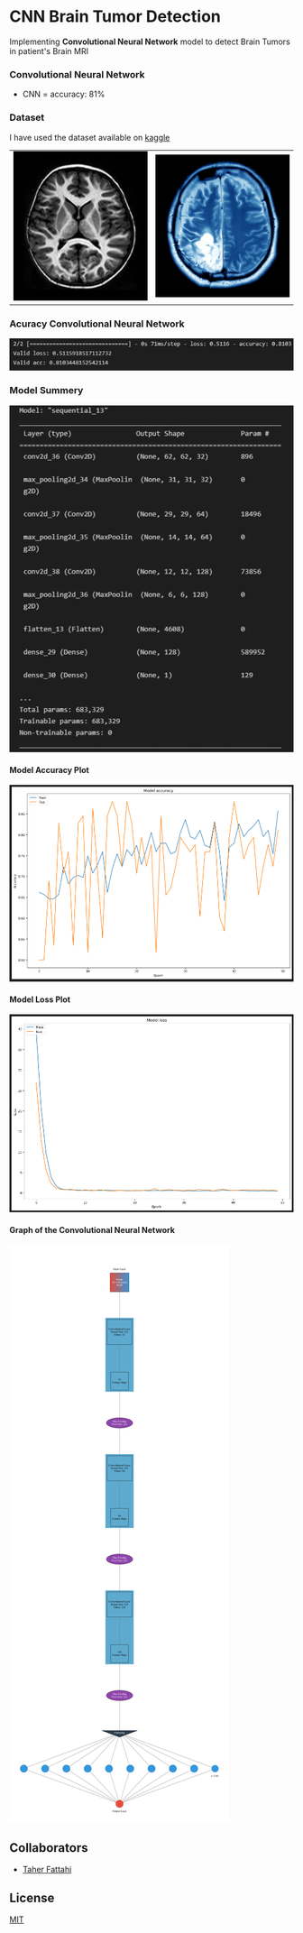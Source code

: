 # CNN Brain Tumor Detection

Implementing <b>Convolutional Neural Network</b> model to detect Brain Tumors in patient's Brain MRI

### Convolutional Neural Network
-  CNN = accuracy: 81%

### Dataset
I have used the dataset available on <a href="https://www.kaggle.com/navoneel/brain-mri-images-for-brain-tumor-detection">kaggle</a>

<table>
  <tr>
    <td><img src="https://github.com/maralmousavi/cnn-brain-tumor-detection/raw/master/dataset/single_prediction/yes_or_no.jpg" width="400"></td>
    <td><img src="https://github.com/maralmousavi/cnn-brain-tumor-detection/raw/master/dataset/single_prediction/yes_or_no3.jpg" width="400"></td>
   </tr> 
  </tr>
</table>

### Acuracy Convolutional Neural Network
![Graph](https://github.com/maralmousavi/cnn-brain-tumor-detection/raw/master/images/Acuracy-Convolutional-Neural-Network.png)

### Model Summery
![Graph](https://github.com/maralmousavi/cnn-brain-tumor-detection/raw/master/images/Model-Summary.png)

#### Model Accuracy Plot
![Graph](https://github.com/maralmousavi/cnn-brain-tumor-detection/raw/master/images/Model-Accuracy.png)

#### Model Loss Plot
![Graph](https://github.com/maralmousavi/cnn-brain-tumor-detection/raw/master/images/Model-Loss.png)

#### Graph of the Convolutional Neural Network
![Graph](https://github.com/maralmousavi/cnn-brain-tumor-detection/raw/master/images/Graph-Convolutional-Neural-Network.jpg)
 
## Collaborators
- [Taher Fattahi](https://www.github.com/taherfattahi)

## License
[MIT](https://choosealicense.com/licenses/mit/)
